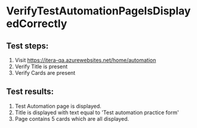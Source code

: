 # VerifyTestAutomationPageIsDisplayedCorrectly

## Test steps:

1. Visit https://itera-qa.azurewebsites.net/home/automation
2. Verify Title is present
3. Verify Cards are present

## Test results:

1. Test Automation page is displayed.
2. Title is displayed with text equal to 'Test automation practice form'
3. Page contains 5 cards which are all displayed.
